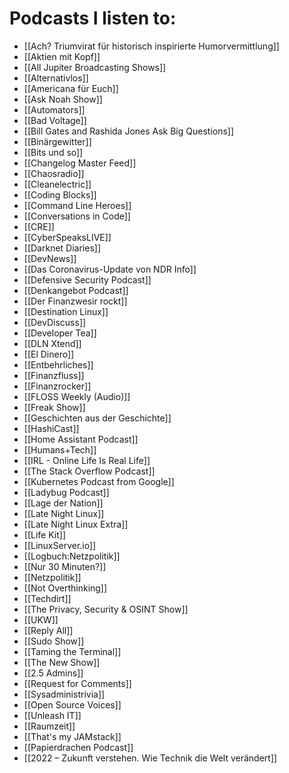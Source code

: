 # Podcasts I listen to:

 - [[Ach? Triumvirat für historisch inspirierte Humorvermittlung]]
 - [[Aktien mit Kopf]]
 - [[All Jupiter Broadcasting Shows]]
 - [[Alternativlos]]
 - [[Americana für Euch]]
 - [[Ask Noah Show]]
 - [[Automators]]
 - [[Bad Voltage]]
 - [[Bill Gates and Rashida Jones Ask Big Questions]]
 - [[Binärgewitter]]
 - [[Bits und so]]
 - [[Changelog Master Feed]]
 - [[Chaosradio]]
 - [[Cleanelectric]]
 - [[Coding Blocks]]
 - [[Command Line Heroes]]
 - [[Conversations in Code]]
 - [[CRE]]
 - [[CyberSpeaksLIVE]]
 - [[Darknet Diaries]]
 - [[DevNews]]
 - [[Das Coronavirus-Update von NDR Info]]
 - [[Defensive Security Podcast]]
 - [[Denkangebot Podcast]]
 - [[Der Finanzwesir rockt]]
 - [[Destination Linux]]
 - [[DevDiscuss]]
 - [[Developer Tea]]
 - [[DLN Xtend]]
 - [[El Dinero]]
 - [[Entbehrliches]]
 - [[Finanzfluss]]
 - [[Finanzrocker]]
 - [[FLOSS Weekly (Audio)]]
 - [[Freak Show]]
 - [[Geschichten aus der Geschichte]]
 - [[HashiCast]]
 - [[Home Assistant Podcast]]
 - [[Humans+Tech]]
 - [[IRL - Online Life Is Real Life]]
 - [[The Stack Overflow Podcast]]
 - [[Kubernetes Podcast from Google]]
 - [[Ladybug Podcast]]
 - [[Lage der Nation]]
 - [[Late Night Linux]]
 - [[Late Night Linux Extra]]
 - [[Life Kit]]
 - [[LinuxServer.io]]
 - [[Logbuch:Netzpolitik]]
 - [[Nur 30 Minuten?]]
 - [[Netzpolitik]]
 - [[Not Overthinking]]
 - [[Techdirt]]
 - [[The Privacy, Security & OSINT Show]]
 - [[UKW]]
 - [[Reply All]]
 - [[Sudo Show]]
 - [[Taming the Terminal]]
 - [[The New Show]]
 - [[2.5 Admins]]
 - [[Request for Comments]]
 - [[Sysadministrivia]]
 - [[Open Source Voices]]
 - [[Unleash IT]]
 - [[Raumzeit]]
 - [[That's my JAMstack]]
 - [[Papierdrachen Podcast]]
 - [[2022 – Zukunft verstehen. Wie Technik die Welt verändert]]